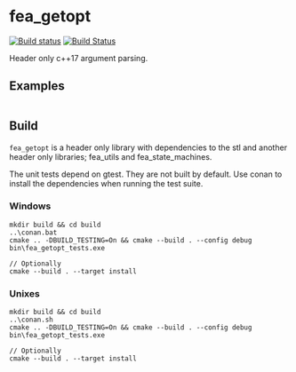 # fea_getopt
[![Build status](https://ci.appveyor.com/api/projects/status/v2exjtkw5699bpi4/branch/master?svg=true)](https://ci.appveyor.com/project/p-groarke/fea-getopt/branch/master)
[![Build Status](https://travis-ci.org/p-groarke/fea_getopt.svg?branch=master)](https://travis-ci.org/p-groarke/fea_getopt)

Header only c++17 argument parsing.

## Examples

```c++

```

## Build
`fea_getopt` is a header only library with dependencies to the stl and another header only libraries; fea_utils and fea_state_machines.

The unit tests depend on gtest. They are not built by default. Use conan to install the dependencies when running the test suite.

### Windows
```
mkdir build && cd build
..\conan.bat
cmake .. -DBUILD_TESTING=On && cmake --build . --config debug
bin\fea_getopt_tests.exe

// Optionally
cmake --build . --target install
```

### Unixes
```
mkdir build && cd build
..\conan.sh
cmake .. -DBUILD_TESTING=On && cmake --build . --config debug
bin\fea_getopt_tests.exe

// Optionally
cmake --build . --target install
```

